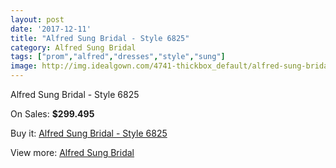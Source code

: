 ```yaml
---
layout: post
date: '2017-12-11'
title: "Alfred Sung Bridal - Style 6825"
category: Alfred Sung Bridal
tags: ["prom","alfred","dresses","style","sung"]
image: http://img.idealgown.com/4741-thickbox_default/alfred-sung-bridal-style-6825.jpg
---
```

Alfred Sung Bridal - Style 6825

On Sales: **$299.495**
<a href="https://www.idealgown.com/en/alfred-sung-bridal/2134-alfred-sung-bridal-style-6825.html"><amp-img layout="responsive" width="600" height="600" src="//img.idealgown.com/4741-thickbox_default/alfred-sung-bridal-style-6825.jpg" alt="Alfred Sung Bridal - Style 6825 0" /></a>
<a href="https://www.idealgown.com/en/alfred-sung-bridal/2134-alfred-sung-bridal-style-6825.html"><amp-img layout="responsive" width="600" height="600" src="//img.idealgown.com/4742-thickbox_default/alfred-sung-bridal-style-6825.jpg" alt="Alfred Sung Bridal - Style 6825 1" /></a>

Buy it: [Alfred Sung Bridal - Style 6825](https://www.idealgown.com/en/alfred-sung-bridal/2134-alfred-sung-bridal-style-6825.html "Alfred Sung Bridal - Style 6825")

View more: [Alfred Sung Bridal](https://www.idealgown.com/en/30-alfred-sung-bridal "Alfred Sung Bridal")